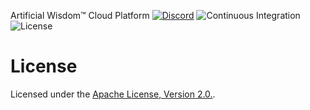 Artificial Wisdom™ Cloud Platform
[![Discord](https://img.shields.io/discord/1018236355177881630?logoColor=7289da&style=for-the-badge&logo=discord)](https://discord.gg/9HS8WCPQ27)
![Continuous Integration](https://img.shields.io/github/actions/workflow/status/artificialwisdomai/origin?logoColor=7289da&style=for-the-badge&branch=main&label=build&logo=github)
![License](https://img.shields.io/github/license/artificialwisdomai/origin?logoColor=7289da&style=for-the-badge&logo=opensourceinitiative)

# License

Licensed under the [Apache License, Version 2.0.](./LICENSE).
